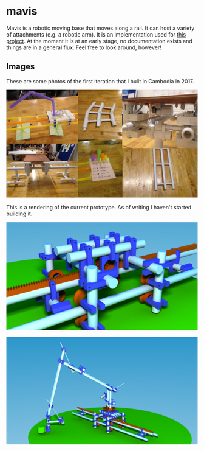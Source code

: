 # mavis

Mavis is a robotic moving base that moves along a rail. It can host a variety of attachments (e.g. a robotic arm). It is an implementation used for [this project](https://www.indiegogo.com/projects/post-scarcity-robotics-food). At the moment it is at an early stage, no documentation exists and things are in a general flux. Feel free to look around, however!

## Images

These are some photos of the first iteration that I built in Cambodia in 2017.

![mavis](https://raw.githubusercontent.com/limikael/mavis/master/doc/mavis_collage.jpg)

This is a rendering of the current prototype. As of writing I haven't started building it.

![mavis](https://raw.githubusercontent.com/limikael/mavis/master/assemblies/mavis_on_1m_rail.jpg)

![mavis](https://raw.githubusercontent.com/limikael/mavis/master/assemblies/mavis_with_arm_on_1m_rail.jpg)
